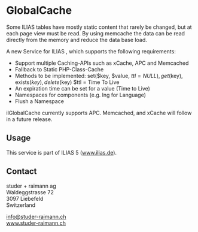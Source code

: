 GlobalCache
===========
Some ILIAS tables have mostly static content that rarely be changed, but at each page view must be read.
By using memcache the data can be read directly from the memory and reduce the data base load.

A new Service for ILIAS , which supports the following requirements:
*   Support multiple Caching-APIs such as xCache, APC and Memcached
*   Fallback to Static PHP-Class-Cache
*   Methods to be implemented: set($key, $value, $ttl = NULL), get($key), exists($key), delete($key) $ttl = Time To Live
*   An expiration time can be set for a value (Time to Live)
*   Namespaces for components (e.g. lng for Language)
*   Flush a Namespace

ilGlobalCache currently supports APC. Memcached, and xCache will follow in a future release.

Usage
-----
This service is part of ILIAS 5 (www.ilias.de).

Contact
-------
studer + raimann ag  
Waldeggstrasse 72  
3097 Liebefeld  
Switzerland 

info@studer-raimann.ch  
www.studer-raimann.ch  
